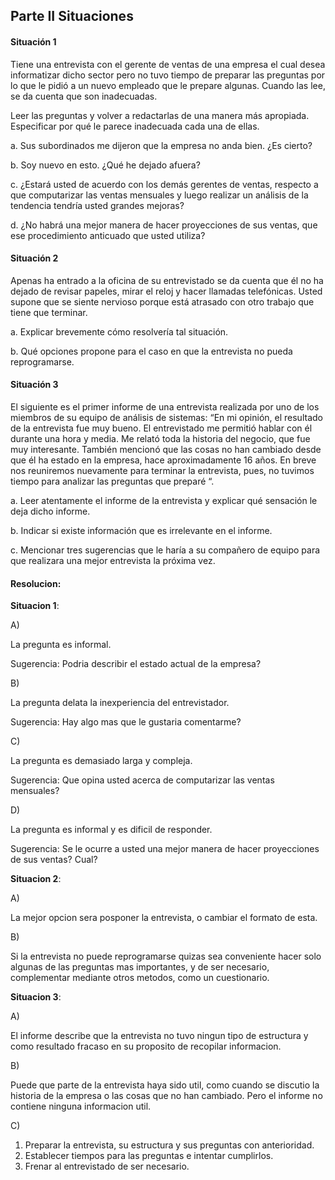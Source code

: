 ## Parte II Situaciones
#### Situación 1
Tiene una entrevista con el gerente de ventas de una empresa el cual desea informatizar dicho sector pero no tuvo tiempo de preparar las preguntas por lo que le pidió a un nuevo empleado que le prepare algunas. Cuando las lee, se da cuenta que son inadecuadas.

Leer las preguntas y volver a redactarlas de una manera más apropiada. Especificar por qué le parece inadecuada cada una de ellas.

a. Sus subordinados me dijeron que la empresa no anda bien. ¿Es cierto?

b. Soy nuevo en esto. ¿Qué he dejado afuera?

c. ¿Estará usted de acuerdo con los demás gerentes de ventas, respecto a que computarizar las ventas mensuales y luego realizar un análisis de la tendencia tendría usted grandes mejoras?

d. ¿No habrá una mejor manera de hacer proyecciones de sus ventas, que ese procedimiento anticuado que usted utiliza?

#### Situación 2
Apenas ha entrado a la oficina de su entrevistado se da cuenta que él no ha dejado de revisar papeles, mirar el reloj y hacer llamadas telefónicas. Usted supone que se siente nervioso porque está atrasado con otro trabajo que tiene que terminar.

a. Explicar brevemente cómo resolvería tal situación.

b. Qué opciones propone para el caso en que la entrevista no pueda reprogramarse.

#### Situación 3
El siguiente es el primer informe de una entrevista realizada por uno de los miembros de su equipo de análisis de sistemas:
“En mi opinión, el resultado de la entrevista fue muy bueno. El entrevistado me permitió hablar con él durante una hora y media. Me relató toda la historia del negocio, que fue muy interesante. También mencionó que las cosas no han cambiado desde que él ha estado en la empresa, hace aproximadamente 16 años. En breve nos reuniremos nuevamente para terminar la entrevista, pues, no tuvimos tiempo para analizar las preguntas que preparé “.

a. Leer atentamente el informe de la entrevista y explicar qué sensación le deja dicho informe.

b. Indicar si existe información que es irrelevante en el informe.

c. Mencionar tres sugerencias que le haría a su compañero de equipo para que realizara una mejor entrevista la próxima vez.

#### Resolucion:
**Situacion 1**:

A)

La pregunta es informal.

Sugerencia: Podria describir el estado actual de la empresa?

B)

La pregunta delata la inexperiencia del entrevistador.

Sugerencia: Hay algo mas que le gustaria comentarme?

C)

La pregunta es demasiado larga y compleja.

Sugerencia: Que opina usted acerca de computarizar las ventas mensuales?

D)

La pregunta es informal y es dificil de responder.

Sugerencia: Se le ocurre a usted una mejor manera de hacer proyecciones de sus ventas? Cual?

**Situacion 2**:

A)

La mejor opcion sera posponer la entrevista, o cambiar el formato de esta.

B)

Si la entrevista no puede reprogramarse quizas sea conveniente hacer solo algunas de las preguntas mas importantes, y de ser necesario, complementar mediante otros metodos, como un cuestionario.

**Situacion 3**:

A)

El informe describe que la entrevista no tuvo ningun tipo de estructura y como resultado fracaso en su proposito de recopilar informacion.

B)

Puede que parte de la entrevista haya sido util, como cuando se discutio la historia de la empresa o las cosas que no han cambiado. Pero el informe no contiene ninguna informacion util.

C)

1. Preparar la entrevista, su estructura y sus preguntas con anterioridad.
2. Establecer tiempos para las preguntas e intentar cumplirlos.
3. Frenar al entrevistado de ser necesario.
